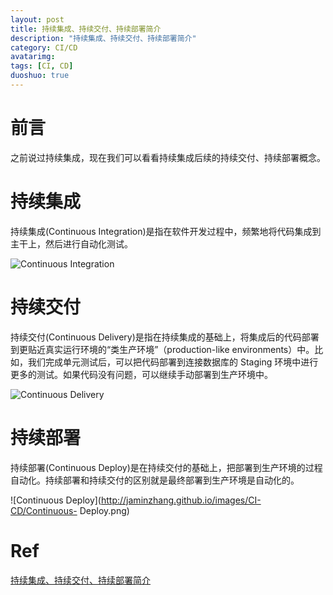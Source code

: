 ```yaml
---
layout: post
title: 持续集成、持续交付、持续部署简介
description: "持续集成、持续交付、持续部署简介"
category: CI/CD
avatarimg:
tags: [CI, CD]
duoshuo: true
---
```


# 前言
之前说过持续集成，现在我们可以看看持续集成后续的持续交付、持续部署概念。

# 持续集成

持续集成(Continuous Integration)是指在软件开发过程中，频繁地将代码集成到主干上，然后进行自动化测试。

![Continuous Integration](http://jaminzhang.github.io/images/CI-CD/Contiunous-Integration.png)  

# 持续交付

持续交付(Continuous Delivery)是指在持续集成的基础上，将集成后的代码部署到更贴近真实运行环境的“类生产环境”（production-like environments）中。比如，我们完成单元测试后，可以把代码部署到连接数据库的 Staging 环境中进行更多的测试。如果代码没有问题，可以继续手动部署到生产环境中。

![Continuous Delivery](http://jaminzhang.github.io/images/CI-CD/Continuous-Delivery.png)  

# 持续部署

持续部署(Continuous Deploy)是在持续交付的基础上，把部署到生产环境的过程自动化。持续部署和持续交付的区别就是最终部署到生产环境是自动化的。

![Continuous Deploy](http://jaminzhang.github.io/images/CI-CD/Continuous- Deploy.png)  

# Ref
[持续集成、持续交付、持续部署简介](https://www.unixhot.com/article/57)  
